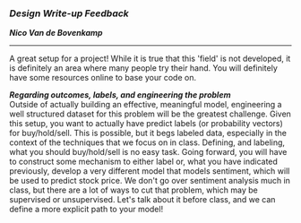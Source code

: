 ### ***Design Write-up Feedback***

***Nico Van de Bovenkamp***

***

A great setup for a project! While it is true that this 'field' is not developed, it is definitely an area where many people try their hand. You will definitely have some resources online to base your code on.

***Regarding outcomes, labels, and engineering the problem***  
Outside of actually building an effective, meaningful model, engineering a well structured dataset for this problem will be the greatest challenge. Given this setup, you want to actually have predict labels (or probability vectors) for buy/hold/sell. This is possible, but it begs labeled data, especially in the context of the techniques that we focus on in class. Defining, and labeling, what you should buy/hold/sell is no easy task. Going forward, you will have to construct some mechanism to either label or, what you have indicated previously, develop a very different model that models sentiment, which will be used to predict stock price. We don't go over sentiment analysis much in class, but there are a lot of ways to cut that problem, which may be supervised or unsupervised. Let's talk about it before class, and we can define a more explicit path to your model!
